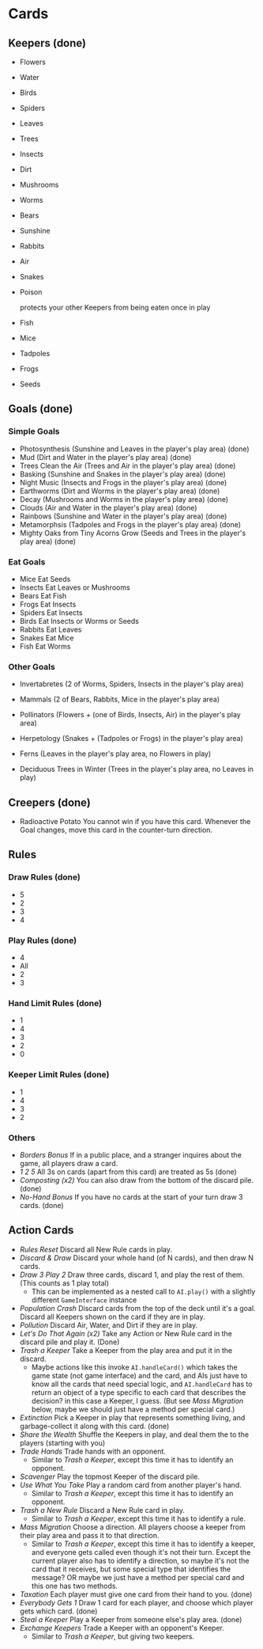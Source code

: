 
# Cards

## Keepers (done)

- Flowers

- Water

- Birds

- Spiders

- Leaves

- Trees

- Insects

- Dirt

- Mushrooms

- Worms

- Bears

- Sunshine

- Rabbits

- Air

- Snakes

- Poison

  protects your other Keepers from being eaten once in play

- Fish

- Mice

- Tadpoles

- Frogs

- Seeds


## Goals (done)

### Simple Goals
- Photosynthesis (Sunshine and Leaves in the player's play area) (done)
- Mud (Dirt and Water in the player's play area) (done)
- Trees Clean the Air (Trees and Air in the player's play area) (done)
- Basking (Sunshine and Snakes in the player's play area) (done)
- Night Music (Insects and Frogs in the player's play area) (done)
- Earthworms (Dirt and Worms in the player's play area) (done)
- Decay (Mushrooms and Worms in the player's play area) (done)
- Clouds (Air and Water in the player's play area) (done)
- Rainbows (Sunshine and Water in the player's play area) (done)
- Metamorphsis (Tadpoles and Frogs in the player's play area) (done)
- Mighty Oaks from Tiny Acorns Grow (Seeds and Trees in the player's play area) (done)

### Eat Goals
- Mice Eat Seeds
- Insects Eat Leaves or Mushrooms
- Bears Eat Fish
- Frogs Eat Insects
- Spiders Eat Insects
- Birds Eat Insects or Worms or Seeds
- Rabbits Eat Leaves
- Snakes Eat Mice
- Fish Eat Worms

### Other Goals

- Invertabretes (2 of Worms, Spiders, Insects in the player's play area)
- Mammals (2 of Bears, Rabbits, Mice in the player's play area)

- Pollinators (Flowers + (one of Birds, Insects, Air) in the player's play area)
- Herpetology (Snakes + (Tadpoles or Frogs) in the player's play area)

- Ferns (Leaves in the player's play area, no Flowers in play)
- Deciduous Trees in Winter (Trees in the player's play area, no Leaves in play)

## Creepers (done)
- Radioactive Potato 
You cannot win if you have this card. Whenever the Goal changes, move this card in the counter-turn direction.

## Rules

### Draw Rules (done)
- 5
- 2
- 3
- 4
### Play Rules (done)
- 4
- All
- 2
- 3
### Hand Limit Rules (done)
- 1
- 4
- 3
- 2
- 0
### Keeper Limit Rules (done)
- 1
- 4
- 3
- 2
### Others
- *Borders Bonus*
If in a public place, and a stranger inquires about the game, all players draw a card.
- *1 2 5*
All 3s on cards (apart from this card) are treated as 5s (done)
- *Composting (x2)*
You can also draw from the bottom of the discard pile. (done)
- *No-Hand Bonus* 
If you have no cards at the start of your turn draw 3 cards. (done)
## Action Cards
- *Rules Reset* Discard all New Rule cards in play.
- *Discard & Draw* Discard your whole hand (of N cards), and then draw N cards.
- *Draw 3 Play 2* Draw three cards, discard 1, and play the rest of them. (This counts as 1 play total)
  - This can be implemented as a nested call to `AI.play()` with a slightly different `GameInterface` instance
- *Population Crash* Discard cards from the top of the deck until it's a goal. Discard all Keepers shown on the card if they are in play.
- *Pollution* Discard Air, Water, and Dirt if they are in play.
- *Let's Do That Again (x2)* Take any Action or New Rule card in the discard pile and play it. (Done)
- *Trash a Keeper* Take a Keeper from the play area and put it in the discard.
  - Maybe actions like this invoke `AI.handleCard()` which takes the game state (not game interface) and the card, and AIs just have to know all the cards that need special logic, and `AI.handleCard` has to return an object of a type specific to each card that describes the decision? in this case a Keeper, I guess. (But see *Mass Migration* below, maybe we should just have a method per special card.)
- *Extinction* Pick a Keeper in play that represents something living, and garbage-collect it along with this card. (done)
- *Share the Wealth* Shuffle the Keepers in play, and deal them the to the players (starting with you) 
- *Trade Hands* Trade hands with an opponent.
  - Similar to *Trash a Keeper*, except this time it has to identify an opponent.
- *Scavenger* Play the topmost Keeper of the discard pile.
- *Use What You Take* Play a random card from another player's hand.
  - Similar to *Trash a Keeper*, except this time it has to identify an opponent.
- *Trash a New Rule* Discard a New Rule card in play.
  - Similar to *Trash a Keeper*, except this time it has to identify a rule.
- *Mass Migration* Choose a direction. All players choose a keeper from their play area and pass it to that direction.
  - Similar to *Trash a Keeper*, except this time it has to identify a keeper, and everyone gets called even though it's not their turn. Except the current player also has to identify a direction, so maybe it's not the card that it receives, but some special type that identifies the message? OR maybe we just have a method per special card and this one has two methods.
- *Taxation* Each player must give one card from their hand to you. (done)
- *Everybody Gets 1* Draw 1 card for each player, and choose which player gets which card. (done)
- *Steal a Keeper* Play a Keeper from someone else's play area. (done)
- *Exchange Keepers* Trade a Keeper with an opponent's Keeper.
  - Similar to *Trash a Keeper*, but giving two keepers.